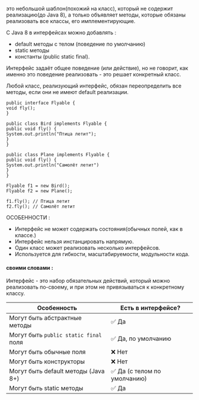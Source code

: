 это небольшой шаблон(похожий на класс), который не содержит реализацию(до Java 8), а только объявляет методы, которые обязаны реализовать все классы, его имплементирующие. 

С Java 8 в интерфейсах можно добавлять :
- default методы с телом (поведение по умолчанию)
- static методы
- константы (public static final).

Интерфейс задаёт общее поведение (или действие), но не говорит, как именно это поведение реализовать - это решает конкретный класс.

Любой класс, реализующий интерфейс, обязан переопределить все методы, если они не имеют default реализации.

```
public interface Flyable {
void fly();
}

public class Bird implements Flyable {
public void fly() {
System.out.println("Птица летит");
}
}

public class Plane implements Flyable {
public void fly() {
System.out.println("Самолёт летит")
}
}

Flyable f1 = new Bird();
Flyable f2 = new Plane();

f1.fly(); // Птица летит
f2.fly(); // Самолёт летит
```
ОСОБЕННОСТИ :
- Интерфейс не может содержать состояния(обычных полей, как в классе.)
- Интерфейс нельзя инстанцировать напрямую.
- Один класс может реализовать несколько интерфейсов.
- Используется для гибкости, масштабируемости, модульности кода.

#### своими словами :
Интерфейс - это набор обязательных действий, который можно реализовать по-своему, и при этом не привязываться к конкретному классу.

| Особенность                           | Есть в интерфейсе?          |
| ------------------------------------- | --------------------------- |
| Могут быть абстрактные методы         | ✅ Да                        |
| Могут быть `public static final` поля | ✅ Да, по умолчанию          |
| Могут быть обычные поля               | ❌ Нет                       |
| Могут быть конструкторы               | ❌ Нет                       |
| Могут быть default методы (Java 8+)   | ✅ Да (с телом по умолчанию) |
| Могут быть static методы              | ✅ Да                        |
